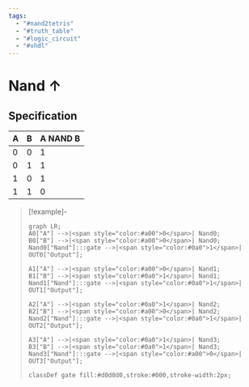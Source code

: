 ```yaml
---
tags:
  - "#nand2tetris"
  - "#truth_table"
  - "#logic_circuit"
  - "#vhdl"
---
```


# Nand $\uparrow$
## Specification

|A|B|A NAND B|
|---|---|---|
|0|0|1|
|0|1|1|
|1|0|1|
|1|1|0|

>[!example]-
> ```mermaid
> graph LR;
> A0["A"] -->|<span style="color:#a00">0</span>| Nand0;
> B0["B"] -->|<span style="color:#a00">0</span>| Nand0;
> Nand0["Nand"]:::gate -->|<span style="color:#0a0">1</span>| OUT0["Output"];
> 
> A1["A"] -->|<span style="color:#a00">0</span>| Nand1;
> B1["B"] -->|<span style="color:#0a0">1</span>| Nand1;
> Nand1["Nand"]:::gate -->|<span style="color:#0a0">1</span>| OUT1["Output"];
> 
> A2["A"] -->|<span style="color:#0a0">1</span>| Nand2;
> B2["B"] -->|<span style="color:#a00">0</span>| Nand2;
> Nand2["Nand"]:::gate -->|<span style="color:#0a0">1</span>| OUT2["Output"];
> 
> A3["A"] -->|<span style="color:#0a0">1</span>| Nand3;
> B3["B"] -->|<span style="color:#0a0">1</span>| Nand3;
> Nand3["Nand"]:::gate -->|<span style="color:#a00">0</span>| OUT3["Output"];
> 
> classDef gate fill:#d0d0d0,stroke:#000,stroke-width:2px;
> ```